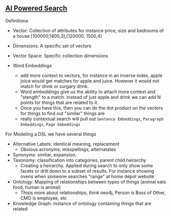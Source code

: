 ## [AI Powered Search](https://manning.com/book/ai-powered-search)

Definitiona
 - Vector: Collection of attributes for instance price, size and bedrooms of a house [100000,1400,3],[120000, 1500,4]
 - Dimensions: A specific set of vectors
 - Vector Space: Specific collection dimensions
   
 - Word Embeddings
   - add more context to vectors, for instance in an inverse index, apple joice would get matches for apple and juice.  However it would not match for drink or surgary drink. 
   - Word embeddings give us the ability to attach more context and "stength" to a match.  Instead of just apple and drink we can add N points for things that are related to it.
   - Once you have this, then you can do the dot product on the vectors for things to find out "similar" things are
   - really contextual search will pull out `Sentence Embeddings`, `Paragraph Embeddings`, `Page Embeddings`
    
For Modeling a DSL we have several things
 - Alternative Labels: identical meaning, replacement
   - Obvious acronyms, misspellings, alternatates
 - Synonyms: simliar, expansion, 
 - Taxonomy: classification into categories, parent child heirarchy
   - Creating a heirarchy.  Applied during search to only show some facets or drill down to a subset of results.  For instance showing ovens when someone searches "range" at home depot website
 - Ontology: Mapping of relationships between types of things (animal eats food, human is animal)
   - Thisis more about relationships, think neo4j, Person is Boss of Other, CMO is employee, etc
 - Knowledge Graph: Instance of ontology containing things that are related



